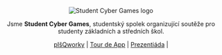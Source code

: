 <div align="center">

  ![Student Cyber Games logo](https://scg.cz/images/SCG_logo_small.png)

Jsme **Student Cyber Games**, studentský spolek organizující soutěže pro studenty základních a středních škol.

[pIšQworky](https://pisqworky.cz) |
[Tour de App](https://tourde.app) |
[Prezentiáda](https://prezentiada.cz) |
</div>
